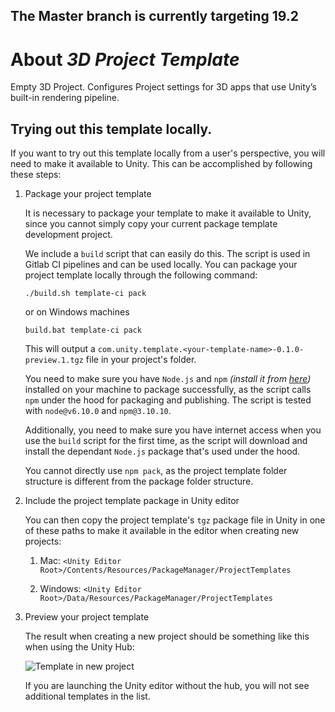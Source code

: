 ## The Master branch is currently targeting 19.2 ##

# About _3D Project Template_

Empty 3D Project. Configures Project settings for 3D apps that use Unity’s built-in rendering pipeline.

## Trying out this template locally.

If you want to try out this template locally from a user's perspective, you will need to make it available to Unity. This can be accomplished by following these steps:

1. Package your project template

    It is necessary to package your template to make it available to Unity, since you cannot simply copy your current package template development project.

    We include a `build` script that can easily do this. The script is used in Gitlab CI pipelines and can be used locally. You can package your project template locally through the following command: 

    ```
    ./build.sh template-ci pack
    ```
    or on Windows machines
    ```
    build.bat template-ci pack
    ```

    This will output a `com.unity.template.<your-template-name>-0.1.0-preview.1.tgz` file in your project's folder.

    You need to make sure you have `Node.js` and `npm` _(install it from [here](https://nodejs.org/en/))_ installed on your machine to package successfully, as the script calls `npm` under the hood for packaging and publishing. The script is tested with `node@v6.10.0` and `npm@3.10.10`.

    Additionally, you need to make sure you have internet access when you use the `build` script for the first time, as the script will download and install the dependant `Node.js` package that's used under the hood.

    You cannot directly use `npm pack`, as the project template folder structure is different from the package folder structure.

1. Include the project template package in Unity editor

    You can then copy the project template's `tgz` package file in Unity in one of these paths to make it available in the editor when creating new projects:

    1. Mac: `<Unity Editor Root>/Contents/Resources/PackageManager/ProjectTemplates`

    1. Windows: `<Unity Editor Root>/Data/Resources/PackageManager/ProjectTemplates`

1. Preview your project template

    The result when creating a new project should be something like this when using the Unity Hub:

    ![Template in new project](Packages/com.unity.template.3d/Documentation~/images/template_in_new_project.png)

    If you are launching the Unity editor without the hub, you will not see additional templates in the list.
